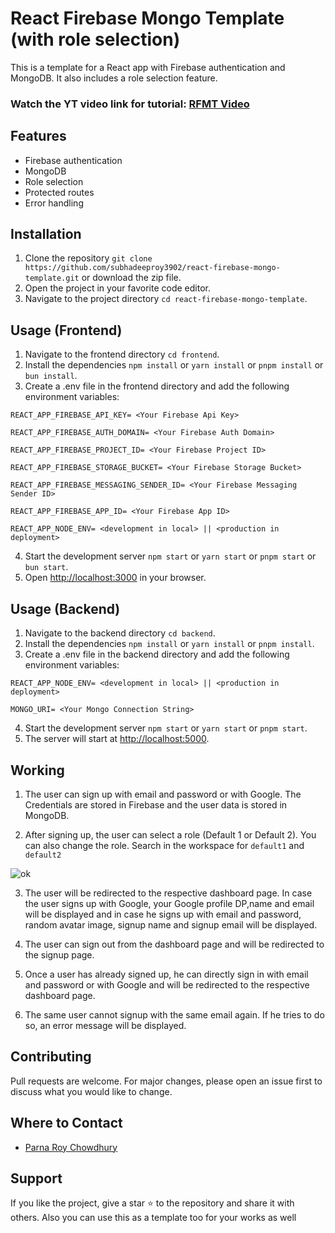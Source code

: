# React Firebase Mongo Template (with role selection)

This is a template for a React app with Firebase authentication and MongoDB. It also includes a role selection feature.

### Watch the YT video link for tutorial: [RFMT Video](https://www.youtube.com/watch?v=LQQfauazZDE)


## Features

- Firebase authentication
- MongoDB
- Role selection
- Protected routes
- Error handling

## Installation

1. Clone the repository `git clone https://github.com/subhadeeproy3902/react-firebase-mongo-template.git` or download the zip file.
2. Open the project in your favorite code editor.
3. Navigate to the project directory `cd react-firebase-mongo-template`.

## Usage (Frontend)

1. Navigate to the frontend directory `cd frontend`.
2. Install the dependencies `npm install` or `yarn install` or `pnpm install` or `bun install`.
3. Create a .env file in the frontend directory and add the following environment variables:

```
REACT_APP_FIREBASE_API_KEY= <Your Firebase Api Key>

REACT_APP_FIREBASE_AUTH_DOMAIN= <Your Firebase Auth Domain>

REACT_APP_FIREBASE_PROJECT_ID= <Your Firebase Project ID>

REACT_APP_FIREBASE_STORAGE_BUCKET= <Your Firebase Storage Bucket>

REACT_APP_FIREBASE_MESSAGING_SENDER_ID= <Your Firebase Messaging Sender ID>

REACT_APP_FIREBASE_APP_ID= <Your Firebase App ID>

REACT_APP_NODE_ENV= <development in local> || <production in deployment>
```

4. Start the development server `npm start` or `yarn start` or `pnpm start` or `bun start`.
5. Open [http://localhost:3000](http://localhost:3000) in your browser.

## Usage (Backend)

1. Navigate to the backend directory `cd backend`.
2. Install the dependencies `npm install` or `yarn install` or `pnpm install`.
3. Create a .env file in the backend directory and add the following environment variables:

```
REACT_APP_NODE_ENV= <development in local> || <production in deployment>

MONGO_URI= <Your Mongo Connection String>
```

4. Start the development server `npm start` or `yarn start` or `pnpm start`.
5. The server will start at [http://localhost:5000](http://localhost:5000).

## Working

1. The user can sign up with email and password or with Google. The Credentials are stored in Firebase and the user data is stored in MongoDB.

2. After signing up, the user can select a role (Default 1 or Default 2). You can also change the role. Search in the workspace for `default1` and `default2`


![ok](https://i.postimg.cc/rpRYyXjG/image.png)


3. The user will be redirected to the respective dashboard page. In case the user signs up with Google, your Google profile DP,name and email will be displayed and in case he signs up with email and password, random avatar image, signup name and signup email will be displayed.

4. The user can sign out from the dashboard page and will be redirected to the signup page.

5. Once a user has already signed up, he can directly sign in with email and password or with Google and will be redirected to the respective dashboard page.

6. The same user cannot signup with the same email again. If he tries to do so, an error message will be displayed.

## Contributing

Pull requests are welcome. For major changes, please open an issue first to discuss what you would like to change.

## Where to Contact

- [Parna Roy Chowdhury](https://www.linkedin.com/in/parna-roy-chowdhury-756331256/)

## Support

If you like the project, give a star ⭐ to the repository and share it with others. Also you can use this as a template too for your works as well
